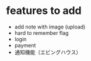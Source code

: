 # features to add

-   add note with image (upload)
-   hard to remember flag
-   login
-   payment
-   通知機能（エビングハウス）
